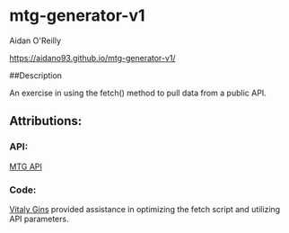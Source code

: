 # mtg-generator-v1

Aidan O'Reilly

https://aidano93.github.io/mtg-generator-v1/

##Description

An exercise in using the fetch() method to pull data from a public API.


## Attributions:

### API:
[MTG API](https://docs.magicthegathering.io/)

### Code:
[Vitaly Gins](https://github.com/gvitaly87) provided assistance in optimizing the fetch script and utilizing API parameters.

